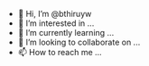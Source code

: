- 👋 Hi, I’m @bthiruyw
- 👀 I’m interested in ...
- 🌱 I’m currently learning ...
- 💞️ I’m looking to collaborate on ...
- 📫 How to reach me ...

<!---
bthiruyw/bthiruyw is a ✨ special ✨ repository because its `README.md` (this file) appears on your GitHub profile.
You can click the Preview link to take a look at your changes.
--->
